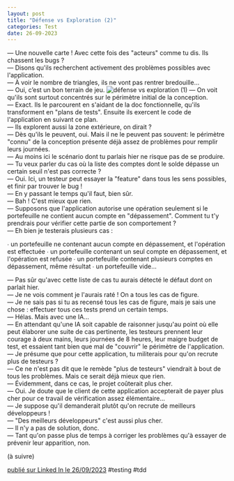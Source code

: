 ```yaml
---
layout: post
title: "Défense vs Exploration (2)"
categories: Test
date: 26-09-2023
---
```

— Une nouvelle carte ! Avec cette fois des "acteurs" comme tu dis. Ils chassent les bugs ?\
— Disons qu'ils recherchent activement des problèmes possibles avec l'application.\
— À voir le nombre de triangles, ils ne vont pas rentrer bredouille…\
— Oui, c’est un bon terrain de jeu.
![défense vs exploration (1)](/images/defense-exploration-2.png)
— On voit qu'ils sont surtout concentrés sur le périmètre initial de la conception.\
— Exact. Ils le parcourent en s'aidant de la doc fonctionnelle, qu'ils transforment en "plans de tests". Ensuite ils exercent le code de l'application en suivant ce plan.\
— Ils explorent aussi la zone extérieure, on dirait ?\
— Dès qu'ils le peuvent, oui. Mais il ne le peuvent pas souvent: le périmètre "connu" de la conception présente déjà assez de problèmes pour remplir leurs journées.\
— Au moins ici le scénario dont tu parlais hier ne risque pas de se produire.\
— Tu veux parler du cas où la liste des comptes dont le solde dépasse un certain seuil n'est pas correcte ?\
— Oui. Ici, un testeur peut essayer la "feature" dans tous les sens possibles, et finir par trouver le bug !\
— En y passant le temps qu'il faut, bien sûr.\
— Bah ! C'est mieux que rien.\
— Supposons que l'application autorise une opération seulement si le portefeuille ne contient aucun compte en "dépassement". Comment tu t'y prendrais pour vérifier cette partie de son comportement ?\
— Eh bien je testerais plusieurs cas :

∙ un portefeuille ne contenant aucun compte en dépassement, et l'opération est effectuée
∙ un portefeuille contenant un seul compte en dépassement, et l'opération est refusée
∙ un portefeuille contenant plusieurs comptes en dépassement, même résultat
∙ un portefeuille vide…

— Pas sûr qu'avec cette liste de cas tu aurais détecté le défaut dont on parlait hier.\
— Je ne vois comment je l'aurais raté ! On a tous les cas de figure.\
— Je ne sais pas si tu as recensé tous les cas de figure, mais je sais une chose : effectuer tous ces tests prend un certain temps.\
— Hélas. Mais avec une IA…\
— En attendant qu'une IA soit capable de raisonner jusqu'au point où elle peut élaborer une suite de cas pertinente, les testeurs prennent leur courage à deux mains, leurs journées de 8 heures, leur maigre budget de test, et essaient tant bien que mal de "couvrir" le périmètre de l'application.\
— Je présume que pour cette application, tu militerais pour qu'on recrute plus de testeurs ?\
— Ce ne n'est pas dit que le remède "plus de testeurs" viendrait à bout de tous les problèmes. Mais ce serait déjà mieux que rien.\
— Évidemment, dans ce cas, le projet coûterait plus cher.\
— Oui. Je doute que le client de cette application accepterait de payer plus cher pour ce travail de vérification assez élémentaire…\
— Je suppose qu'il demanderait plutôt qu'on recrute de meilleurs développeurs !\
— "Des meilleurs développeurs" c'est aussi plus cher.\
— Il n'y a pas de solution, donc.\
— Tant qu'on passe plus de temps à corriger les problèmes qu'à essayer de prévenir leur apparition, non.

(à suivre)

[publié sur Linked In le 26/09/2023](https://www.linkedin.com/posts/christophe-thibaut-35b4657_testing-tdd-activity-7112302315646115841-1_VO?utm_source=share&utm_medium=member_desktop)
#testing #tdd
